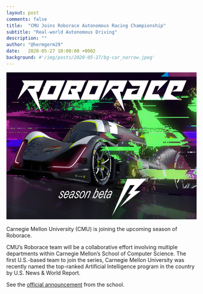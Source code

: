 ```yaml
---
layout: post
comments: false
title:  "CMU Joins Roborace Autonomous Racing Championship"
subtitle: "Real-world Autonomous Driving"
description: ""
author: "@hermgerm29"
date:   2020-05-27 10:00:00 +0002
background: #'/img/posts/2020-05-27/bg-car_narrow.jpeg'
---
```


<a href="https://roborace.com" target="_blank"><img width="700px" height="389px" src="/img/posts/2020-05-27/roborace.png"></a>

Carnegie Mellon University (CMU) is joining the upcoming season of Roborace.

CMU’s Roborace team will be a collaborative effort involving multiple departments within Carnegie Mellon’s School of Computer Science. The first U.S.-based team to join the series, Carnegie Mellon University was recently named the top-ranked Artificial Intelligence program in the country by U.S. News & World Report.

See the <a href="https://www.cs.cmu.edu/news/cmu-joins-roborace-autonomous-racing-championship" target="_blank">official announcement</a> from the school.
